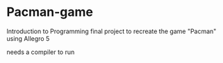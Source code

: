 # Pacman-game
Introduction to Programming final project to recreate the game "Pacman" using Allegro 5

needs a compiler to run
